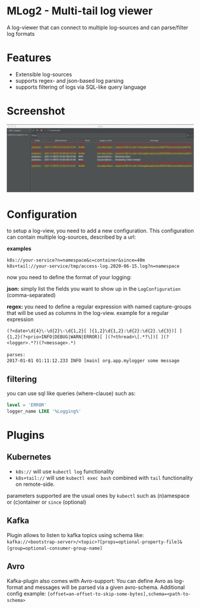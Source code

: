 # MLog2 - Multi-tail log viewer
A log-viewer that can connect to multiple log-sources and can parse/filter log formats

# Features

* Extensible log-sources
* supports regex- and json-based log parsing
* supports filtering of logs via SQL-like query language

# Screenshot

![example](img/example.png)

# Configuration

to setup a log-view, you need to add a new configuration. This configuration can contain multiple log-sources, described by a url:

**examples**
```
k8s://your-service?n=namespace&c=container&since=40m
k8s+tail://your-service/tmp/access-log.2020-06-15.log?n=namespace
```

now you need to define the format of your logging:

**json:** simply list the fields you want to show up in the `LogConfiguration` (comma-separated)

**regex:** you need to define a regular expression with named capture-groups that will be used as columns in the log-view.
example for a regular expression

```
(?<date>\d{4}\-\d{2}\-\d{1,2}[ ]{1,2}\d{1,2}:\d{2}:\d{2}.\d{3})[ ]{1,2}(?<prio>INFO|DEBUG|WARN|ERROR)[ ](?<thread>\[.*?\])[ ](?<logger>.*?)(?<message>.*)

parses:
2017-01-01 01:11:12.233 INFO [main] org.app.mylogger some message 
```


## filtering

you can use sql like queries (where-clause) such as:

```sql
level = 'ERROR'
logger_name LIKE '%Logging%'
```

# Plugins

## Kubernetes

* `k8s://` will use `kubectl log` functionality
* `k8s+tail://` will use `kubectl exec bash` combined with `tail` functionality on remote-side.

parameters supported are the usual ones by `kubectl` such as (n)amespace or (c)ontainer or `since` (optional)

## Kafka

Plugin allows to listen to kafka topics using schema like: `kafka://<bootstrap-server>/<topic>?[props=optional-property-file]&[group=optional-consumer-group-name]`

## Avro

Kafka-plugin also comes with Avro-support: You can define Avro as log-format and messages will be parsed via a given avro-schema.
Additional config example: `[offset=an-offset-to-skip-some-bytes],schema=<path-to-schema>`
